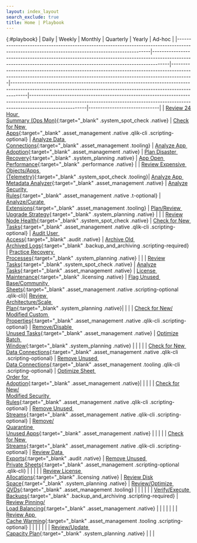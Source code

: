 ```yaml
---
layout: index_layout
search_exclude: true
title: Home | Playbook
---
```


{:#playbook}
| Daily                                                                                                                                           | Weekly                                                                                                                                                            | Monthly                                                                                                                                                             | Quarterly                                                                                                                                                         | Yearly                                                                                                                                                                             | Ad-hoc                  |
|-------------------------------------------------------------------------------------------------------------------------------------------------|-------------------------------------------------------------------------------------------------------------------------------------------------------------------|---------------------------------------------------------------------------------------------------------------------------------------------------------------------|-------------------------------------------------------------------------------------------------------------------------------------------------------------------|------------------------------------------------------------------------------------------------------------------------------------------------------------------------------------|------------------------------|
| [Review 24 Hour&nbsp;<br>Summary (Ops Mon)](docs/system_spot_check/24_hour_summary.md){:target="_blank" .system_spot_check .native}             | [Check for New&nbsp;<br>Apps](docs/asset_management/apps/check_new_apps.md){:target="_blank" .asset_management .native .qlik-cli .scripting-optional}                                           |   [Analyze Data&nbsp;<br>Connections](docs/asset_management/data_connections/analyze_data_connections.md){:target="_blank" .asset_management .tooling}  | [Analyze App&nbsp;<br>Adoption](docs/asset_management/apps/analyze_app_adoption.md){:target="_blank" .asset_management .native}                          			| [Plan Disaster&nbsp;<br>Recovery](docs/system_planning/plan_disaster_recovery.md){:target="_blank" .system_planning .native}                                   | [App Open&nbsp;<br>Performance](docs/performance/app_open_performance.md){:target="_blank" .performance .native}     |
| [Review Expensive&nbsp;<br>Objects/Apps&nbsp;<br>(Telemetry)](docs/system_spot_check/telemetry.md){:target="_blank" .system_spot_check .tooling}| [Analyze App&nbsp;<br>Metadata Analyzer](docs/asset_management/apps/analyze_app_metadata_analyzer.md){:target="_blank" .asset_management .native}                 |   [Analyze Security&nbsp;<br>Rules](docs/asset_management/security_rules/analyze_security_rules.md){:target="_blank" .asset_management .native .t-optional}         | [Analyze/Curate&nbsp;<br>Extensions](docs/asset_management/extensions/analyze_curate_extensions.md){:target="_blank" .asset_management .tooling}          	    | [Plan/Review&nbsp;<br>Upgrade Strategy](docs/system_planning/plan_review_upgrade_strategy.md){:target="_blank" .system_planning .native}                                           |                              |
| [Review Node Health](docs/system_spot_check/nodes.md){:target="_blank" .system_spot_check .native}                                              | [Check for New&nbsp;<br>Tasks](docs/asset_management/tasks/new_tasks.md){:target="_blank" .asset_management .native .qlik-cli .scripting-optional}                                              |   [Audit User&nbsp;<br>Access](docs/audit/audit_user_access.md){:target="_blank" .audit .native}                                             				        | [Archive Old&nbsp;<br>Archived Logs](docs/backup_and_archiving/archive_old_archived_logs.md){:target="_blank" .backup_and_archiving .scripting-required}        	    | [Practice Recovery&nbsp;<br>Processes](docs/system_planning/practice_recovery_processes.md){:target="_blank" .system_planning .native}             |                              |
| [Review Tasks](docs/system_spot_check/tasks.md){:target="_blank" .system_spot_check .native}                                                    | [Analyze Tasks](docs/asset_management/tasks/analyze_tasks.md){:target="_blank" .asset_management .native}                                                         |   [License&nbsp;<br>Maintenance](docs/licensing/license_maintenance.md){:target="_blank" .licensing .native}                                     		            | [Flag Unused&nbsp;<br>Base/Community&nbsp;<br>Sheets](docs/asset_management/apps/flag_unused_base_community_sheets.md){:target="_blank" .asset_management .native .scripting-optional .qlik-cli}| [Review&nbsp;<br>Architecture/Scale&nbsp;<br>Plan](docs/system_planning/review_architecture_scale_plan.md){:target="_blank" .system_planning .native}|                              |
|                                                                                                                                                 | [Check for New/<br>Modified Custom&nbsp;<br>Properties](docs/asset_management/custom_properties/custom_properties.md){:target="_blank" .asset_management .native .qlik-cli .scripting-optional} |   [Remove/Disable&nbsp;<br>Unused Tasks](docs/asset_management/tasks/remove_disable_unused_tasks.md){:target="_blank" .asset_management .native}                    | [Optimize Batch&nbsp;<br>Window](docs/system_planning/optimize_batch_window.md){:target="_blank" .system_planning .native}                                        |                                                                                                             					                     |                              |
|                                                                                                                                                 | [Check for New&nbsp;<br>Data Connections](docs/asset_management/data_connections/check_new_data_connections.md){:target="_blank" .asset_management .native .qlik-cli .scripting-optional}       |   [Remove Unused&nbsp;<br>Data Connections](docs/asset_management/data_connections/remove_unused_data_connections.md){:target="_blank" .asset_management .tooling .qlik-cli .scripting-optional}  | [Optimize Sheet&nbsp;<br>Order for&nbsp;<br>Adoption](docs/asset_management/apps/optimize_sheet_order_for_adoption.md){:target="_blank" .asset_management .native}|                                                                                                             			 |                              |
|                                                                                                                                                 | [Check for New/<br>Modified Security&nbsp;<br>Rules](docs/asset_management/security_rules/check_security_rules.md){:target="_blank" .asset_management .native .qlik-cli .scripting-optional}    |   [Remove Unused&nbsp;<br>Streams](docs/asset_management/streams/remove_unused_streams.md){:target="_blank" .asset_management .native .qlik-cli .scripting-optional}                              | [Remove/<br>Quarantine&nbsp;<br>Unused Apps](docs/asset_management/apps/remove_quarantine_unused_apps.md){:target="_blank" .asset_management .native} 	        |                                                                                                             			 |                              |
|                                                                                                                                                 | [Check for New&nbsp;<br>Streams](docs/asset_management/streams/check_new_streams.md){:target="_blank" .asset_management .native .qlik-cli .scripting-optional}                                  |   [Review Data&nbsp;<br>Exports](docs/audit/review_data_exports.md){:target="_blank" .audit .native}                                                                | [Remove Unused&nbsp;<br>Private Sheets](docs/asset_management/apps/remove_unused_private_sheets.md){:target="_blank" .asset_management .scripting-optional .qlik-cli}    	            |                                                                                                             					 |                              |
|                                                                                                                                                 | [Review License&nbsp;<br>Allocations](docs/licensing/review_license_allocations.md){:target="_blank" .licensing .native} 		                                  |   [Review Disk Space](docs/system_planning/review_disk_space.md){:target="_blank" .system_planning .native}                                                         | [Review/Optimize&nbsp;<br>QVDs](docs/asset_management/qvds/review_optimize_qvds.md){:target="_blank" .asset_management .tooling}     					            |                                                                                                             					                                                     |                              |
|                                                                                                                                                 |                                                                                                                    				                                  |   [Verify/Execute&nbsp;<br>Backups](docs/backup_and_archiving/verify_backup_execution.md){:target="_blank" .backup_and_archiving .scripting-required}                 | [Review Pinning/<br>Load Balancing](docs/asset_management/apps/review_pinning_load_balancing.md){:target="_blank" .asset_management .native}                      |                                                                                                             					                                                 |                              |
|                                                                                                                                                 |                                                                                                                    				                                  |                                                                                                                                                                     | [Review App&nbsp;<br>Cache Warming](docs/asset_management/apps/review_app_cache_warming.md){:target="_blank" .asset_management .tooling .scripting-optional}                                    |                                                                                                             					                     |                              |
|                                                                                                                                                 |                                                                                                                    				                                  |                                                                                                                                                                     | [Review/Update&nbsp;<br>Capacity Plan](docs/system_planning/review_update_capacity_plan.md){:target="_blank" .system_planning .native}               	            |                                                                                                             					                                                     |                              |
